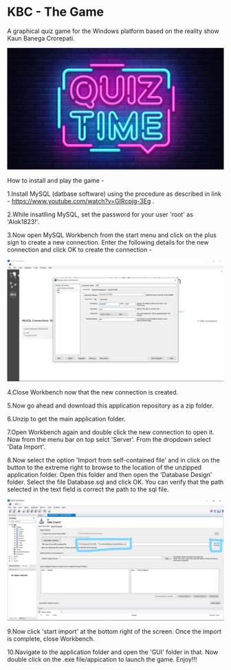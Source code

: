 # KBC - The Game
A graphical quiz game for the Windows platform based on the reality show Kaun Banega Crorepati. 


![](Images%20and%20Icons/kbc.png)


How to install and play the game - 

1.Install MySQL (datbase software) using the procedure as described in link - https://www.youtube.com/watch?v=GIRcpjg-3Eg .

2.While insatlling MySQL, set the password for your user 'root' as 'Alok1823!'.

3.Now open MySQL Workbench from the start menu and click on the plus sign to create a new connection. Enter the following details for the   new connection and click OK to create the connection - 

![](Images%20and%20Icons/connection.png)

4.Close Workbench now that the new connection is created.

5.Now go ahead and download this application repository as a zip folder.

6.Unzip to get the main application folder. 

7.Open Workbench again and double click the new connection to open it. Now from the menu bar on top selct 'Server'. From the dropdown select 'Data Import'.

8.Now select the option 'Import from self-contained file' and in click on the button to the extreme right to browse to the location of the unzipped application folder. Open this folder and then open the 'Database Design' folder. Select the file Database.sql and click OK. You can verify that the path selected in the text field is correct the path to the sql file.

![](Images%20and%20Icons/import.jpg)

9.Now click 'start import' at the bottom right of the screen. Once the import is complete, close Workbench.

10.Navigate to the application folder and open the 'GUI' folder in that. Now double click on the .exe file/appication to launch the game. Enjoy!!! 
